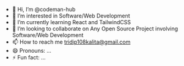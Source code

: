 - 👋 Hi, I’m @codeman-hub
- 👀 I’m interested in Software/Web Development
- 🌱 I’m currently learning React and TailwindCSS
- 💞️ I’m looking to collaborate on Any Open Source Project involving Software/Web Development
- 📫 How to reach me tridip108kalita@gmail.com
- 😄 Pronouns: ...
- ⚡ Fun fact: ...

<!---
codeman-hub/codeman-hub is a ✨ special ✨ repository because its `README.md` (this file) appears on your GitHub profile.
You can click the Preview link to take a look at your changes.
--->

